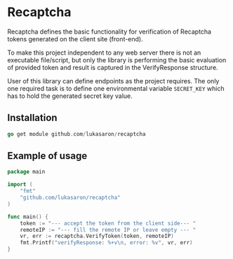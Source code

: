 # Recaptcha

Recaptcha defines the basic functionality for verification of Recaptcha tokens generated on the client site (front-end).

To make this project independent to any web server there is not an executable file/script, but only the library is
performing the basic evaluation of provided token and result is captured in the VerifyResponse structure.

User of this library can define endpoints as the project requires. The only one required task is to define one
environmental variable `SECRET_KEY` which has to hold the generated secret key value.

## Installation
```go
go get module github.com/lukasaron/recaptcha
```

## Example of usage
```go
package main

import (
	"fmt"
	"github.com/lukasaron/recaptcha"
)

func main() {
    token := "--- accept the token from the client side--- "
    remoteIP := "--- fill the remote IP or leave empty --- "
	vr, err := recaptcha.VerifyToken(token, remoteIP)
	fmt.Printf("verifyResponse: %+v\n, error: %v", vr, err)
}
```
